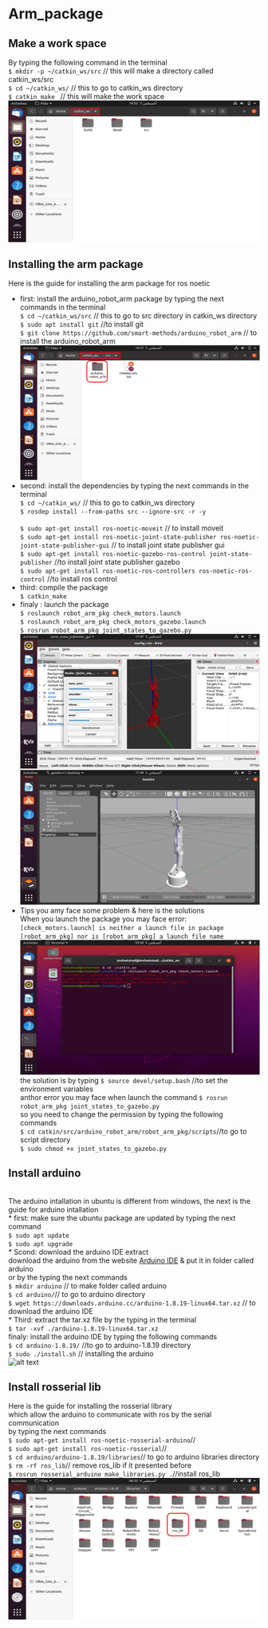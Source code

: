 # Arm_package
## Make a work space 
By typing the following command in the terminal
<br/> ```$ mkdir -p ~/catkin_ws/src``` // this will make a directory called catkin_ws/src
<br/> ```$ cd ~/catkin_ws/``` // this to go to catkin_ws directory 
<br/> ```$ catkin_make ``` // this will make the work space
<br/> ![alt text](https://github.com/Maashn5/Arm_package/blob/main/Picture1.png)
## Installing the arm package
Here is the guide for installing the arm package for ros noetic 
* first: install the arduino_robot_arm package by typing the next commands in the terminal 
<br/>```$ cd ~/catkin_ws/src``` // this to go to src directory in catkin_ws directory
<br/>```$ sudo apt install git``` //to install git
<br/>```$ git clone https://github.com/smart-methods/arduino_robot_arm``` // to install the arduino_robot_arm
<br/> ![alt text](https://github.com/Maashn5/Arm_package/blob/main/Picture2.png)
* second: install the dependencies by typing the next commands in the terminal
<br/> ```$ cd ~/catkin_ws/``` // this to go to catkin_ws directory
<br/> ```$ rosdep install --from-paths src --ignore-src -r -y```  
<br/> ```$ sudo apt-get install ros-noetic-moveit``` // to install moveit 
<br/> ```$ sudo apt-get install ros-noetic-joint-state-publisher ros-noetic-joint-state-publisher-gui``` // to install joint state publisher gui 
<br/> ```$ sudo apt-get install ros-noetic-gazebo-ros-control joint-state-publisher``` //to install joint state publisher gazebo
<br/> ```$ sudo apt-get install ros-noetic-ros-controllers ros-noetic-ros-control``` //to install ros control
* third: compile the package
<br/> ```$ catkin_make```
* finaly : launch the package
<br/>```$ roslaunch robot_arm_pkg check_motors.launch```
<br/>```$ roslaunch robot_arm_pkg check_motors_gazebo.launch```
<br/>```$ rosrun robot_arm_pkg joint_states_to_gazebo.py```
<br/> ![alt text](https://github.com/Maashn5/Arm_package/blob/main/Picture3.png)
<br/> ![alt text](https://github.com/Maashn5/Arm_package/blob/main/Picture4.png)
* Tips
you amy face some problem & here is the solutions
<br/> When you launch the package you may face error: 
<br/> ```[check_motors.launch] is neither a launch file in package [robot_arm_pkg] nor is [robot_arm_pkg] a launch file name``` 
<br/> ![alt text](https://github.com/Maashn5/Arm_package/blob/main/Picture5.png)
<br/> the solution is by typing ```$ source devel/setup.bash``` //to set the environment variables
<br/> anthor error you may face when launch the command ```$ rosrun robot_arm_pkg joint_states_to_gazebo.py```
<br/> so you need to change the permission by typing the following commands 
<br/> ```$ cd catkin/src/arduino_robot_arm/robot_arm_pkg/scripts```//to go to script directory
<br/> ```$ sudo chmod +x joint_states_to_gazebo.py```

## Install arduino
<br/> The arduino intallation in ubuntu is different from windows, the next is the guide for arduino intallation
<br/> * first: make sure the ubuntu package are updated by typing the next command
<br/> ```$ sudo apt update```
<br/> ```$ sudo apt upgrade```
<br/> * Scond: download the arduino IDE extract 
<br/> download the arduino from the website [Arduino IDE](https://www.arduino.cc/en/software) & put it in folder called arduino
<br/> or by the typing the next commands 
<br/> ```$ mkdir arduino``` // to make folder called arduino
<br/> ```$ cd arduino/```// to go to arduino directory
<br/> ```$ wget https://downloads.arduino.cc/arduino-1.8.19-linux64.tar.xz``` // to download the arduino IDE 
<br/> * Third: extract the tar.xz file by the typing in the terminal 
<br/> ```$ tar -xvf ./arduino-1.8.19-linux64.tar.xz``` 
<br/> finaly: install the arduino IDE by typing the following commands
<br/>```$ cd arduino-1.8.19/``` //to go to arduino-1.8.19 directory
<br/>```$ sudo ./install.sh``` // installing the arduino
<br/> ![alt text](https://github.com/Maashn5/Arm_package/blob/main/Picture6.png)

## Install rosserial lib
Here is the guide for installing the rosserial library
<br/> which allow the arduino to communicate with ros by the serial communication
<br/> by typing the next commands 
<br/>```$ sudo apt-get install ros-noetic-rosserial-arduino```//
<br/>```$ sudo apt-get install ros-noetic-rosserial```//
<br/>```$ cd arduino/arduino-1.8.19/libraries```// to go to arduino libraries directory 
<br/>```$ rm -rf ros_lib```// remove ros_lib if it presented before
<br/>```$ rosrun rosserial_arduino make_libraries.py .```//install ros_lib
<br/> ![alt text](https://github.com/Maashn5/Arm_package/blob/main/Picture7.png)
